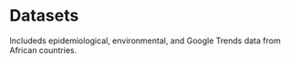 # Datasets
Includeds epidemiological, environmental, and Google Trends data from African countries.
